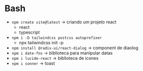 # Bash

- `npm create vite@latest` -> criando um projeto react
  - react
  - typescript
- `npm i -D tailwindcss postcss autoprefixer`
  - npx tailwindcss init -p
- `npm install @radix-ui/react-dialog` -> component de diaolog
- `npm i date-fns` -> biblioteca para manipular datas
- `npm i lucide-react` -> biblioteca de icones
- `npm i sonner` -> toast